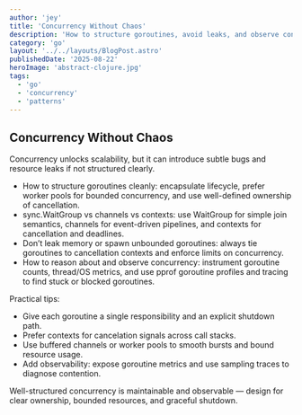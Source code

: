 ```yaml
---
author: 'jey'
title: 'Concurrency Without Chaos'
description: 'How to structure goroutines, avoid leaks, and observe concurrent systems.'
category: 'go'
layout: '../../layouts/BlogPost.astro'
publishedDate: '2025-08-22'
heroImage: 'abstract-clojure.jpg'
tags:
  - 'go'
  - 'concurrency'
  - 'patterns'
---
```


## Concurrency Without Chaos

Concurrency unlocks scalability, but it can introduce subtle bugs and resource leaks if not structured clearly.

- How to structure goroutines cleanly: encapsulate lifecycle, prefer worker pools for bounded concurrency, and use well-defined ownership of cancellation.
- sync.WaitGroup vs channels vs contexts: use WaitGroup for simple join semantics, channels for event-driven pipelines, and contexts for cancellation and deadlines.
- Don’t leak memory or spawn unbounded goroutines: always tie goroutines to cancellation contexts and enforce limits on concurrency.
- How to reason about and observe concurrency: instrument goroutine counts, thread/OS metrics, and use pprof goroutine profiles and tracing to find stuck or blocked goroutines.

Practical tips:

- Give each goroutine a single responsibility and an explicit shutdown path.
- Prefer contexts for cancelation signals across call stacks.
- Use buffered channels or worker pools to smooth bursts and bound resource usage.
- Add observability: expose goroutine metrics and use sampling traces to diagnose contention.

Well-structured concurrency is maintainable and observable — design for clear ownership, bounded resources, and graceful shutdown.
